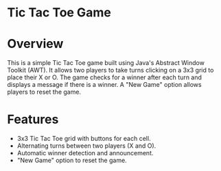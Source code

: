 # Tic Tac Toe Game

# Overview
This is a simple Tic Tac Toe game built using Java's Abstract Window Toolkit (AWT). It allows two players to take turns clicking on a 3x3 grid to place their X or O. The game checks for a winner after each turn and displays a message if there is a winner. A "New Game" option allows players to reset the game.

# Features
- 3x3 Tic Tac Toe grid with buttons for each cell.
- Alternating turns between two players (X and O).
- Automatic winner detection and announcement.
- "New Game" option to reset the game.



